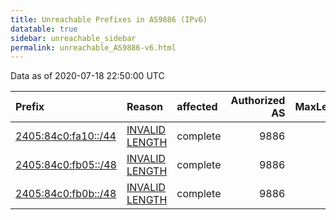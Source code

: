 ```yaml
---
title: Unreachable Prefixes in AS9886 (IPv6)
datatable: true
sidebar: unreachable_sidebar
permalink: unreachable_AS9886-v6.html
---
```


Data as of 2020-07-18 22:50:00 UTC


<div class="datatable-begin"></div>

| Prefix                                                           | Reason                                                                                                       | affected   |   Authorized AS |   MaxLength | Anchor                                       |   unreachable /48s |
|:-----------------------------------------------------------------|:-------------------------------------------------------------------------------------------------------------|:-----------|----------------:|------------:|:---------------------------------------------|-------------------:|
| [2405:84c0:fa10::/44](https://stat.ripe.net/2405:84c0:fa10::/44) | [INVALID LENGTH](https://rpki-validator.ripe.net/announcement-preview?asn=AS9886&prefix=2405:84c0:fa10::/44) | complete   |            9886 |          40 | [APNIC](unreachable_APNIC_RPKI_Root-v6.html) |                 16 |
| [2405:84c0:fb05::/48](https://stat.ripe.net/2405:84c0:fb05::/48) | [INVALID LENGTH](https://rpki-validator.ripe.net/announcement-preview?asn=AS9886&prefix=2405:84c0:fb05::/48) | complete   |            9886 |          44 | [APNIC](unreachable_APNIC_RPKI_Root-v6.html) |                  1 |
| [2405:84c0:fb0b::/48](https://stat.ripe.net/2405:84c0:fb0b::/48) | [INVALID LENGTH](https://rpki-validator.ripe.net/announcement-preview?asn=AS9886&prefix=2405:84c0:fb0b::/48) | complete   |            9886 |          44 | [APNIC](unreachable_APNIC_RPKI_Root-v6.html) |                  1 |

<div class="datatable-end"></div>